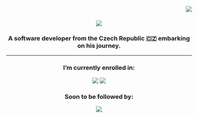<img align="right" src="https://visitor-badge.laobi.icu/badge?page_id=P-jag1.P-jag1" />

<h1 align="center">
    <img src="https://readme-typing-svg.herokuapp.com/?font=Kanit&size=37&center=true&color=73F718&vCenter=true&width=500&height=70&duration=4000&lines=Hello+There!+👋;+I'm+Petr!+😄;" />
</h1>

<h3 align="center">A software developer from the Czech Republic 🇨🇿 embarking on his journey.</h3>

<hr/>

<div align="center">
 
 ### I’m currently enrolled in:
 
  [<img src="https://skillicons.dev/icons?i=java"/>](https://www.udemy.com/course/java-the-complete-java-developer-course/)
  [<img src="https://skillicons.dev/icons?i=spring"/>](https://www.udemy.com/course/spring-hibernate-tutorial/)

 ### Soon to be followed by: 
 [<img src="https://skillicons.dev/icons?i=react"/>](https://www.udemy.com/course/full-stack-react-and-java-spring-boot-the-developer-guide/)

 </div>

